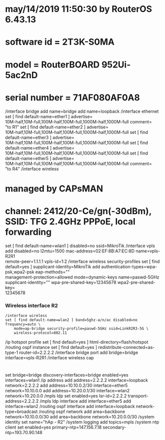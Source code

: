 # may/14/2019 11:50:30 by RouterOS 6.43.13
# software id = 2T3K-S0MA
#
# model = RouterBOARD 952Ui-5ac2nD
# serial number = 71AF080AF0A8
/interface bridge
add name=bridge
add name=loopback
/interface ethernet
set [ find default-name=ether1 ] advertise=\
    10M-half,10M-full,100M-half,100M-full,1000M-half,1000M-full comment=\
    "to R1"
set [ find default-name=ether2 ] advertise=\
    10M-half,10M-full,100M-half,100M-full,1000M-half,1000M-full
set [ find default-name=ether3 ] advertise=\
    10M-half,10M-full,100M-half,100M-full,1000M-half,1000M-full
set [ find default-name=ether4 ] advertise=\
    10M-half,10M-full,100M-half,100M-full,1000M-half,1000M-full
set [ find default-name=ether5 ] advertise=\
    10M-half,10M-full,100M-half,100M-full,1000M-half,1000M-full comment=\
    "to R4"
/interface wireless
# managed by CAPsMAN
# channel: 2412/20-Ce/gn(-30dBm), SSID: TFG 2.4GHz PPPoE, local forwarding
set [ find default-name=wlan1 ] disabled=no ssid=MikroTik
/interface vpls
add disabled=no l2mtu=1500 mac-address=02:EF:8B:A7:EC:8D name=vpls-R2R1 \
    remote-peer=1.1.1.1 vpls-id=1:2
/interface wireless security-profiles
set [ find default=yes ] supplicant-identity=MikroTik
add authentication-types=wpa-psk,wpa2-psk eap-methods="" \
    management-protection=allowed mode=dynamic-keys name=paswd-5GHz \
    supplicant-identity="" wpa-pre-shared-key=12345678 wpa2-pre-shared-key=\
    12345678

### Wireless interface R2
```
/interface wireless
set [ find default-name=wlan2 ] band=5ghz-a/n/ac disabled=no frequency=auto \
    mode=ap-bridge security-profile=paswd-5GHz ssid=LinkR2R3-5G \
    wireless-protocol=802.11
```
/ip hotspot profile
set [ find default=yes ] html-directory=flash/hotspot
/routing ospf instance
set [ find default=yes ] redistribute-connected=as-type-1 router-id=2.2.2.2
/interface bridge port
add bridge=bridge interface=vpls-R2R1
/interface wireless cap
# 
set bridge=bridge discovery-interfaces=bridge enabled=yes interfaces=wlan1
/ip address
add address=2.2.2.2 interface=loopback network=2.2.2.2
add address=10.10.0.2/30 interface=ether5 network=10.10.0.0
add address=10.20.0.1/30 interface=wlan2 network=10.20.0.0
/mpls ldp
set enabled=yes lsr-id=2.2.2.2 transport-address=2.2.2.2
/mpls ldp interface
add interface=ether5
add interface=wlan2
/routing ospf interface
add interface=loopback network-type=broadcast
/routing ospf network
add area=backbone network=10.10.0.0/30
add area=backbone network=10.20.0.0/30
/system identity
set name="hAp - R2"
/system logging
add topics=mpls
/system ntp client
set enabled=yes primary-ntp=147.156.7.18 secondary-ntp=193.70.90.148
